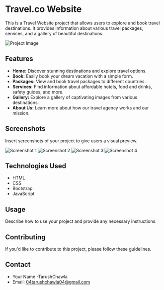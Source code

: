 # Travel.co Website

This is a Travel Website project that allows users to explore and book travel destinations. It provides information about various travel packages, services, and a gallery of beautiful destinations.

![Project Image](ss/1.png)

## Features

- **Home:** Discover stunning destinations and explore travel options.
- **Book:** Easily book your dream vacation with a simple form.
- **Packages:** View and book travel packages to different countries.
- **Services:** Find information about affordable hotels, food and drinks, safety guides, and more.
- **Gallery:** Explore a gallery of captivating images from various destinations.
- **About Us:** Learn more about how our travel agency works and our mission.

## Screenshots

Insert screenshots of your project to give users a visual preview.

![Screenshot 1](ss/2.png)
![Screenshot 2](ss/3.png)
![Screenshot 3](ss/4.png)
![Screenshot 4](ss/5.png)

## Technologies Used

- HTML
- CSS
- Bootstrap
- JavaScript


## Usage

Describe how to use your project and provide any necessary instructions.

## Contributing

If you'd like to contribute to this project, please follow these guidelines.


## Contact

- Your Name -TarushChawla
- Email: 04tarushchawla04@gmail.com
